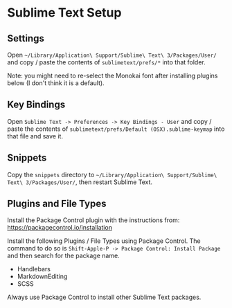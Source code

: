 Sublime Text Setup
===============================================================================

Settings
------------------------------------------------------------
Open `~/Library/Application\ Support/Sublime\ Text\ 3/Packages/User/` and copy / paste the
contents of `sublimetext/prefs/*` into that folder.

Note: you might need to re-select the Monokai font after installing plugins below (I don't think it is a default).

Key Bindings
------------------------------------------------------------
Open `Sublime Text -> Preferences -> Key Bindings - User` and copy / paste the
contents of `sublimetext/prefs/Default (OSX).sublime-keymap` into that file
and save it.

Snippets
------------------------------------------------------------
Copy the `snippets` directory to `~/Library/Application\ Support/Sublime\ Text\ 3/Packages/User/`, then restart Sublime Text.

Plugins and File Types
------------------------------------------------------------
Install the Package Control plugin with the instructions from:
https://packagecontrol.io/installation

Install the following Plugins / File Types using Package Control.  The command
to do so is `Shift-Apple-P -> Package Control: Install Package` and then search
for the package name.

  * Handlebars
  * MarkdownEditing
  * SCSS

Always use Package Control to install other Sublime Text packages.
